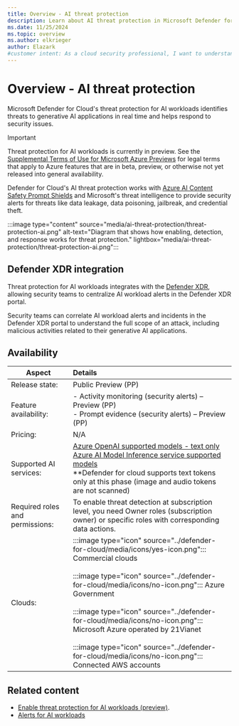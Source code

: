 ```yaml
---
title: Overview - AI threat protection
description: Learn about AI threat protection in Microsoft Defender for Cloud and how it protects your resources from AI threats.
ms.date: 11/25/2024
ms.topic: overview
ms.author: elkrieger
author: Elazark
#customer intent: As a cloud security professional, I want to understand how to secure my generative AI resources using Defender for Cloud's AI security posture management capabilities.
---
```


# Overview - AI threat protection

Microsoft Defender for Cloud's threat protection for AI workloads identifies threats to generative AI applications in real time and helps respond to security issues.

> [!IMPORTANT]
> Threat protection for AI workloads is currently in preview.
> See the [Supplemental Terms of Use for Microsoft Azure Previews](https://azure.microsoft.com/support/legal/preview-supplemental-terms/) for legal terms that apply to Azure features that are in beta, preview, or otherwise not yet released into general availability.

Defender for Cloud's AI threat protection works with [Azure AI Content Safety Prompt Shields](/azure/ai-services/content-safety/concepts/jailbreak-detection) and Microsoft's threat intelligence to provide security alerts for threats like data leakage, data poisoning, jailbreak, and credential theft.

:::image type="content" source="media/ai-threat-protection/threat-protection-ai.png" alt-text="Diagram that shows how enabling, detection, and response works for threat protection." lightbox="media/ai-threat-protection/threat-protection-ai.png":::

## Defender XDR integration

Threat protection for AI workloads integrates with the [Defender XDR](concept-integration-365.md), allowing security teams to centralize AI workload alerts in the Defender XDR portal.

Security teams can correlate AI workload alerts and incidents in the Defender XDR portal to understand the full scope of an attack, including malicious activities related to their generative AI applications.

## Availability

|Aspect|Details|
|----|:----|
|Release state:| Public Preview (PP)|
|Feature availability:|- Activity monitoring (security alerts) – Preview (PP) <br>- Prompt evidence (security alerts) – Preview (PP) |
|Pricing:|N/A|
|Supported AI services:| [Azure OpenAI supported models - text only](/azure/ai-services/openai/concepts/models) <br> [Azure AI Model Inference service supported models](/azure/ai-studio/ai-services/model-inference) <br> **Defender for cloud supports text tokens only at this phase (image and audio tokens are not scanned) |
|Required roles and permissions:|To enable threat detection at subscription level, you need Owner roles (subscription owner) or specific roles with corresponding data actions.|
|Clouds:|:::image type="icon" source="../defender-for-cloud/media/icons/yes-icon.png"::: Commercial clouds <br><br>:::image type="icon" source="../defender-for-cloud/media/icons/no-icon.png"::: Azure Government <br><br>:::image type="icon" source="../defender-for-cloud/media/icons/no-icon.png"::: Microsoft Azure operated by 21Vianet <br><br>:::image type="icon" source="../defender-for-cloud/media/icons/no-icon.png"::: Connected AWS accounts|

## Related content

- [Enable threat protection for AI workloads (preview)](ai-onboarding.md).
- [Alerts for AI workloads](alerts-ai-workloads.md)
